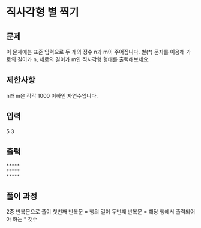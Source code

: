 # 직사각형 별 찍기
## 문제
 이 문제에는 표준 입력으로 두 개의 정수 n과 m이 주어집니다. 별(*) 문자를 이용해 가로의 길이가 n, 세로의 길이가 m인 직사각형 형태를 출력해보세요.
 
## 제한사항
n과 m은 각각 1000 이하인 자연수입니다.

## 입력
5 3

## 출력
```
*****
*****
*****
```

## 풀이 과정
2중 반복문으로 풀이
첫번째 반복문 = 행의 길이
두번째 반복문 = 해당 행에서 출력되어야 하는 * 갯수
